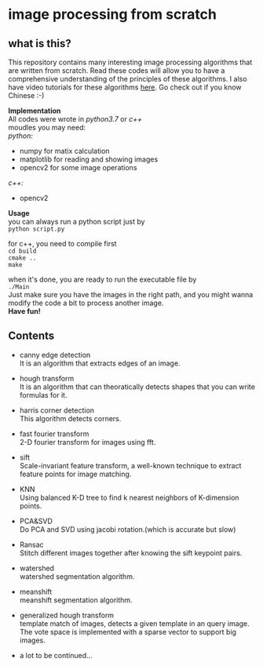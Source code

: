 # image processing from scratch

## what is this?
This repository contains many interesting image processing algorithms that are written from scratch. Read these codes will allow you to have a comprehensive understanding of the principles of these algorithms. I also have video tutorials for these algorithms [here](https://space.bilibili.com/14672002). Go check out if you know Chinese :-)  

<strong>Implementation</strong>  
All codes were wrote in _python3.7_ or _c++_  
moudles you may need:  
_python:_ 
- numpy for matix calculation  
- matplotlib for reading and showing images  
- opencv2 for some image operations  

_c++:_  
- opencv2  

<strong>Usage</strong>  
you can always run a python script just by  
    `python script.py`  

for c++, you need to compile first  
    `cd build`  
    `cmake ..`  
    `make`  

when it's done, you are ready to run the executable file by  
    `./Main`  
Just make sure you have the images in the right path, and you might wanna modify the code a bit to process another image.  
<strong>Have fun!</strong>  

## Contents
* canny edge detection  
It is an algorithm that extracts edges of an image.  

* hough transform  
It is an algorithm that can theoratically detects shapes that you can write formulas for it.  

* harris corner detection  
This algorithm detects corners.  

* fast fourier transform  
2-D fourier transform for images using fft.  

* sift  
Scale-invariant feature transform, a well-known technique to extract feature points for image matching.  

* KNN  
Using balanced K-D tree to find k nearest neighbors of K-dimension points.  

* PCA&SVD  
Do PCA and SVD using jacobi rotation.(which is accurate but slow)  

* Ransac  
Stitch different images together after knowing the sift keypoint pairs.  

* watershed  
watershed segmentation algorithm.  

* meanshift  
meanshift segmentation algorithm.  

* generalized hough transform  
template match of images, detects a given template in an query image. The vote space is implemented with a sparse vector to support big images.  

* a lot to be continued...


